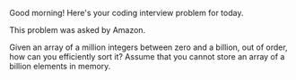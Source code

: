 Good morning! Here's your coding interview problem for today.

This problem was asked by Amazon.

Given an array of a million integers between zero and a billion, out of order,
how can you efficiently sort it? Assume that you cannot store an array of a
billion elements in memory.


